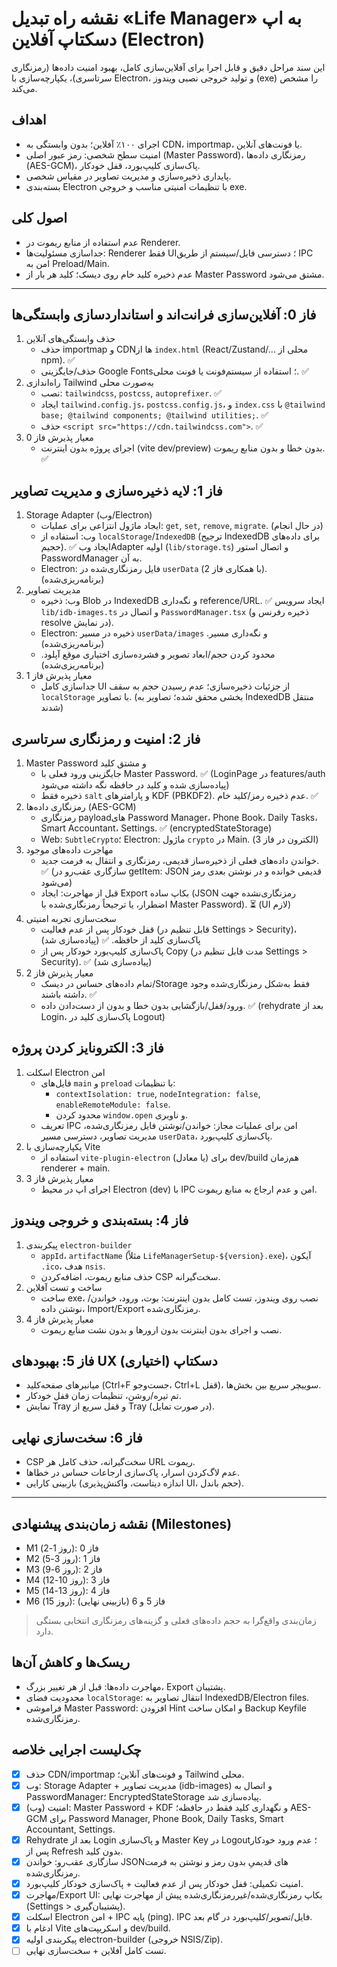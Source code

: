 # نقشه راه تبدیل «Life Manager» به اپ دسکتاپ آفلاین (Electron)

این سند مراحل دقیق و قابل اجرا برای آفلاین‌سازی کامل، بهبود امنیت داده‌ها (رمزنگاری سرتاسری)، یکپارچه‌سازی با Electron، و تولید خروجی نصبی ویندوز (exe) را مشخص می‌کند.

## اهداف
- اجرای ۱۰۰٪ آفلاین؛ بدون وابستگی به CDN، importmap، یا فونت‌های آنلاین.
- امنیت سطح شخصی: رمز عبور اصلی (Master Password)، رمزنگاری داده‌ها (AES-GCM)، پاک‌سازی کلیپ‌بورد، قفل خودکار.
- پایداری ذخیره‌سازی و مدیریت تصاویر در مقیاس شخصی.
- بسته‌بندی Electron با تنظیمات امنیتی مناسب و خروجی exe.

## اصول کلی
- عدم استفاده از منابع ریموت در Renderer.
- جداسازی مسئولیت‌ها: Renderer فقط UI؛ دسترسی فایل/سیستم از طریق IPC امن به Preload/Main.
- عدم ذخیره کلید خام روی دیسک؛ کلید هر بار از Master Password مشتق می‌شود.

---

## فاز 0: آفلاین‌سازی فرانت‌اند و استانداردسازی وابستگی‌ها
1) حذف وابستگی‌های آنلاین
   - حذف importmap و CDNها از `index.html` (React/Zustand/… محلی از npm). ✅
   - حذف/جایگزینی Google Fonts؛ استفاده از سیستم‌فونت یا فونت محلی. ✅
2) راه‌اندازی Tailwind به‌صورت محلی
   - نصب: `tailwindcss`, `postcss`, `autoprefixer`. ✅
   - ایجاد `tailwind.config.js`، `postcss.config.js`، و `index.css` با `@tailwind base; @tailwind components; @tailwind utilities;`. ✅
   - حذف `<script src="https://cdn.tailwindcss.com">`. ✅
3) معیار پذیرش فاز 0
   - اجرای پروژه بدون اینترنت (vite dev/preview) بدون خطا و بدون منابع ریموت. ✅

## فاز 1: لایه ذخیره‌سازی و مدیریت تصاویر
1) Storage Adapter (وب/Electron)
   - ایجاد ماژول انتزاعی برای عملیات: `get`, `set`, `remove`, `migrate`. (در حال انجام)
   - وب: استفاده از `localStorage`/`IndexedDB` (ترجیح IndexedDB برای داده‌های حجیم). ✅ ایجاد وب‌Adapter اولیه (`lib/storage.ts`) و اتصال استور PasswordManager به آن.
   - Electron: فایل رمزنگاری‌شده در `userData` (با همکاری فاز 2). (برنامه‌ریزی‌شده)
2) مدیریت تصاویر
   - وب: ذخیره Blob در IndexedDB و نگه‌داری reference/URL. ✅ ایجاد سرویس `lib/idb-images.ts` و اتصال در `PasswordManager.tsx` (ذخیره رفرنس و resolve در نمایش).
   - Electron: ذخیره در مسیر `userData/images` و نگه‌داری مسیر. (برنامه‌ریزی‌شده)
   - محدود کردن حجم/ابعاد تصویر و فشرده‌سازی اختیاری موقع آپلود. (برنامه‌ریزی‌شده)
3) معیار پذیرش فاز 1
   - جداسازی کامل UI از جزئیات ذخیره‌سازی؛ عدم رسیدن حجم به سقف `localStorage` با تصاویر. (بخشی محقق شده؛ تصاویر به IndexedDB منتقل شدند)

## فاز 2: امنیت و رمزنگاری سرتاسری
1) Master Password و مشتق کلید
   - جایگزینی ورود فعلی با Master Password. ✅ (LoginPage در features/auth پیاده‌سازی شده و کلید در حافظه نگه داشته می‌شود)
   - ذخیره فقط `salt` و پارامترهای KDF (PBKDF2). عدم ذخیره رمز/کلید خام. ✅
2) رمزنگاری داده‌ها (AES-GCM)
   - رمزنگاری payloadهای Password Manager، Phone Book، Daily Tasks، Smart Accountant، Settings. ✅ (encryptedStateStorage)
   - Web: `SubtleCrypto`؛ Electron: ماژول `crypto` در Main. (الکترون در فاز 3)
3) مهاجرت داده‌های موجود
   - خواندن داده‌های فعلی از ذخیره‌ساز قدیمی، رمزنگاری و انتقال به فرمت جدید. ✅ (سازگاری عقب‌رو در getItem: JSON قدیمی خوانده و در نوشتن بعدی رمز می‌شود)
   - قبل از مهاجرت: ایجاد Export بکاپ ساده (JSON رمزنگاری‌نشده جهت اضطرار، یا ترجیحاً رمزنگاری‌شده با Master Password). ⏳ (UI لازم)
4) سخت‌سازی تجربه امنیتی
   - قفل خودکار پس از عدم فعالیت (قابل تنظیم در Settings > Security)، پاک‌سازی کلید از حافظه. ✅ (پیاده‌سازی شد)
   - پاک‌سازی کلیپ‌بورد خودکار پس از Copy (مدت قابل تنظیم در Settings > Security). ✅ (پیاده‌سازی شد)
5) معیار پذیرش فاز 2
   - تمام داده‌های حساس در دیسک/Storage فقط به‌شکل رمزنگاری‌شده وجود داشته باشند. ✅
   - ورود/قفل/بازگشایی بدون خطا و بدون از دست‌دادن داده. ✅ (rehydrate بعد از Login، پاک‌سازی کلید در Logout)

## فاز 3: الکترونایز کردن پروژه
1) اسکلت Electron امن
   - فایل‌های `main` و `preload` با تنظیمات:
     - `contextIsolation: true`, `nodeIntegration: false`, `enableRemoteModule: false`.
     - محدود کردن `window.open` و ناوبری.
   - تعریف IPC امن برای عملیات مجاز: خواندن/نوشتن فایل رمزنگاری‌شده، مدیریت تصاویر، دسترسی مسیر `userData`، پاک‌سازی کلیپ‌بورد.
2) یکپارچه‌سازی با Vite
   - استفاده از `vite-plugin-electron` (یا معادل) برای dev/build هم‌زمان renderer + main.
3) معیار پذیرش فاز 3
   - اجرای اپ در محیط Electron (dev) با IPC امن و عدم ارجاع به منابع ریموت.

## فاز 4: بسته‌بندی و خروجی ویندوز
1) پیکربندی `electron-builder`
   - `appId`، `artifactName` (مثلاً `LifeManagerSetup-${version}.exe`)، آیکون `.ico`، هدف `nsis`.
   - حذف منابع ریموت، اضافه‌کردن CSP سخت‌گیرانه.
2) ساخت و تست آفلاین
   - ساخت exe، نصب روی ویندوز، تست کامل بدون اینترنت: بوت، ورود، خواندن/نوشتن داده، Import/Export رمزنگاری‌شده.
3) معیار پذیرش فاز 4
   - نصب و اجرای بدون اینترنت بدون ارورها و بدون نشت منابع ریموت.

## فاز 5: بهبودهای UX دسکتاپ (اختیاری)
- میانبرهای صفحه‌کلید (Ctrl+F جست‌وجو، Ctrl+L قفل)، سوییچر سریع بین بخش‌ها.
- تم تیره/روشن، تنظیمات زمان قفل خودکار.
- نمایش Tray و قفل سریع از Tray (در صورت تمایل).

## فاز 6: سخت‌سازی نهایی
- CSP سخت‌گیرانه، حذف کامل هر URL ریموت.
- عدم لاگ‌کردن اسرار، پاک‌سازی ارجاعات حساس در خطاها.
- بازبینی کارایی (اندازه دیتاست، واکنش‌پذیری UI، حجم باندل).

---

## نقشه زمان‌بندی پیشنهادی (Milestones)
- M1 (روز 1-2): فاز 0
- M2 (روز 3-5): فاز 1
- M3 (روز 6-9): فاز 2
- M4 (روز 10-12): فاز 3
- M5 (روز 13-14): فاز 4
- M6 (روز 15): فاز 5 و 6 (بازبینی نهایی)

> زمان‌بندی واقع‌گرا به حجم داده‌های فعلی و گزینه‌های رمزنگاری انتخابی بستگی دارد.

## ریسک‌ها و کاهش آن‌ها
- مهاجرت داده‌ها: قبل از هر تغییر بزرگ، Export پشتیبان.
- محدودیت فضای `localStorage`: انتقال تصاویر به IndexedDB/Electron files.
- فراموشی Master Password: افزودن Hint و امکان ساخت Backup Keyfile رمزنگاری‌شده.

## چک‌لیست اجرایی خلاصه
- [x] حذف CDN/importmap و فونت‌های آنلاین؛ Tailwind محلی.
- [x] وب: Storage Adapter + مدیریت تصاویر (idb-images) و اتصال به PasswordManager؛ EncryptedStateStorage پیاده‌سازی شد.
- [x] امنیت (وب): Master Password + KDF و نگهداری کلید فقط در حافظه؛ AES-GCM برای Password Manager, Phone Book, Daily Tasks, Smart Accountant, Settings.
- [x] Rehydrate بعد از Login و پاک‌سازی Master Key در Logout؛ عدم ورود خودکار پس از Refresh بدون کلید.
- [x] سازگاری عقب‌رو: خواندن JSONهای قدیمیِ بدون رمز و نوشتن به فرمت رمزنگاری‌شده.
- [x] امنیت تکمیلی: قفل خودکار پس از عدم فعالیت + پاک‌سازی خودکار کلیپ‌بورد.
- [x] مهاجرت/Export UI: بکاپ رمزنگاری‌شده/غیررمزنگاری‌شده پیش از مهاجرت نهایی (Settings > پشتیبان‌گیری).
- [x] اسکلت Electron امن + IPC پایه (ping). IPC فایل/تصویر/کلیپ‌بورد در گام بعد.
- [x] ادغام با Vite و اسکریپت‌های dev/build.
- [x] پیکربندی اولیه electron-builder (خروجی NSIS/Zip).
- [ ] تست کامل آفلاین + سخت‌سازی نهایی.